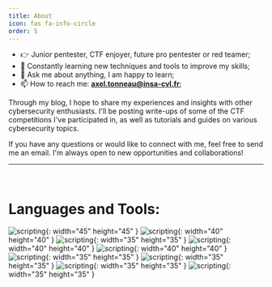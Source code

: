 ```yaml
---
title: About
icon: fas fa-info-circle
order: 5
---
```



- 👉 Junior pentester, CTF enjoyer, future pro pentester or red teamer;<br />
- 💪 Constantly learning new techniques and tools to improve my skills;<br />
- 💬 Ask me about anything, I am happy to learn;<br />
- 📫 How to reach me: **<a href="mailto: axel.tonneau@insa-cvl.fr">axel.tonneau@insa-cvl.fr</a>**;

Through my blog, I hope to share my experiences and insights with other cybersecurity enthusiasts. I'll be posting write-ups of some of the CTF competitions I've participated in, as well as tutorials and guides on various cybersecurity topics.

If you have any questions or would like to connect with me, feel free to send me an email. I'm always open to new opportunities and collaborations!
<br>
<hr />
<br>

# Languages and Tools:

![scripting](https://raw.githubusercontent.com/Nouman404/nouman404.github.io/main/assets/img/scripting.png){: width="45" height="45" }
![scripting](https://raw.githubusercontent.com/Nouman404/nouman404.github.io/main/assets/img/metasploit.png){: width="40" height="40" }
![scripting](https://raw.githubusercontent.com/Nouman404/nouman404.github.io/main/assets/img/python.png){: width="35" height="35" }
![scripting](https://raw.githubusercontent.com/Nouman404/nouman404.github.io/main/assets/img/tux.png){: width="40" height="40" }
![scripting](https://raw.githubusercontent.com/Nouman404/nouman404.github.io/main/assets/img/docker.png){: width="40" height="40" }
![scripting](https://raw.githubusercontent.com/Nouman404/nouman404.github.io/main/assets/img/burpsuite.png){: width="35" height="35" }
![scripting](https://raw.githubusercontent.com/Nouman404/nouman404.github.io/main/assets/img/C.png){: width="35" height="35" }
![scripting](https://raw.githubusercontent.com/Nouman404/nouman404.github.io/main/assets/img/js.png){: width="35" height="35" }
![scripting](https://raw.githubusercontent.com/Nouman404/nouman404.github.io/main/assets/img/php.png){: width="35" height="35" }

